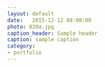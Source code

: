 ```yaml
---
layout: default
date:   2015-12-12 08:00:00
photo: 039a.jpg
caption_header: Sample header
caption: sample caption
category:
- portfolio
---
```

